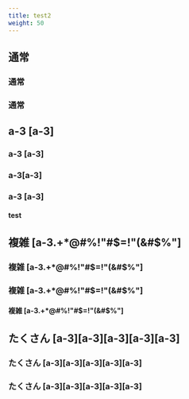 ```yaml
---
title: test2
weight: 50
---
```


## 通常

### 通常

### 通常

## a-3 \[a-3\]

### a-3 \[a-3\]

### a-3\[a-3\]

### a-3   \[a-3\]

#### test

## 複雑 \[a-3.+*@#%!"#$=!"(&#$%"\]

### 複雑 \[a-3.+*@#%!"#$=!"(&#$%"\]

### 複雑 \[a-3.+*@#%!"#$=!"(&#$%"\]

#### 複雑 \[a-3.+*@#%!"#$=!"(&#$%"\]

## たくさん [a-3][a-3][a-3][a-3][a-3]

### たくさん [a-3][a-3][a-3][a-3][a-3]

### たくさん [a-3][a-3][a-3][a-3][a-3]